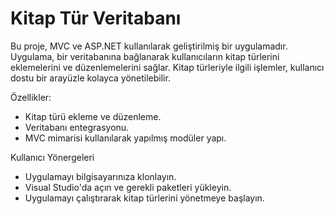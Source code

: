 # Kitap Tür Veritabanı
Bu proje, MVC ve ASP.NET kullanılarak geliştirilmiş bir uygulamadır. Uygulama, bir veritabanına bağlanarak kullanıcıların kitap türlerini eklemelerini ve düzenlemelerini sağlar. Kitap türleriyle ilgili işlemler, kullanıcı dostu bir arayüzle kolayca yönetilebilir.

Özellikler:
- Kitap türü ekleme ve düzenleme.
- Veritabanı entegrasyonu.
- MVC mimarisi kullanılarak yapılmış modüler yapı.

Kullanıcı Yönergeleri
- Uygulamayı bilgisayarınıza klonlayın.
- Visual Studio'da açın ve gerekli paketleri yükleyin.
- Uygulamayı çalıştırarak kitap türlerini yönetmeye başlayın.
